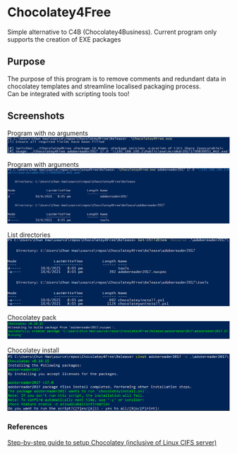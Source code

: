 # Chocolatey4Free
Simple alternative to C4B (Chocolatey4Business). Current program only supports the creation of EXE packages<br>

## Purpose
The purpose of this program is to remove comments and redundant data in chocolatey templates and streamline localised packaging process.<br>
Can be integrated with scripting tools too!

## Screenshots
Program with no arguments<br>
![Program with no arguments](https://github.com/0x4F776C/Chocolatey4Free/blob/main/screenshots/noargs.PNG)

Program with arguments<br>
![Program with arguments](https://github.com/0x4F776C/Chocolatey4Free/blob/main/screenshots/withargs.PNG)

List directories<br>
![List directories](https://github.com/0x4F776C/Chocolatey4Free/blob/main/screenshots/directorylisting.PNG)

Chocolatey pack<br>
![Chocolatey pack](https://github.com/0x4F776C/Chocolatey4Free/blob/main/screenshots/packed.PNG)

Chocolatey install<br>
![Chocolatey install](https://github.com/0x4F776C/Chocolatey4Free/blob/main/screenshots/cinst.PNG)

### References
[Step-by-step guide to setup Chocolatey (inclusive of Linux CIFS server)](https://github.com/0x4F776C/Setup-Guides/blob/main/Chocolatey/Chocolatey-PackageCreation.md)
